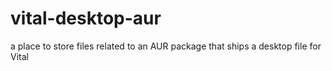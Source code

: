 # vital-desktop-aur
a place to store files related to an AUR package that ships a desktop file for Vital
